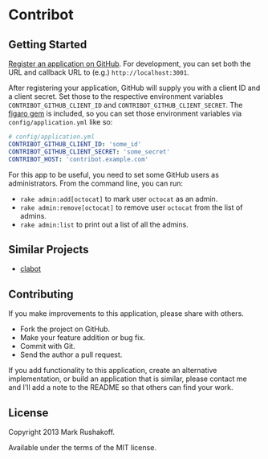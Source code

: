 # Contribot

## Getting Started

[Register an application on GitHub](https://github.com/settings/applications/new).
For development, you can set both the URL and callback URL to (e.g.) `http://localhost:3001`.

After registering your application, GitHub will supply you with a client ID and a client secret.
Set those to the respective environment variables `CONTRIBOT_GITHUB_CLIENT_ID` and `CONTRIBOT_GITHUB_CLIENT_SECRET`.
The [figaro gem](https://github.com/laserlemon/figaro) is included, so you can set those environment variables via `config/application.yml` like so:

```yaml
# config/application.yml
CONTRIBOT_GITHUB_CLIENT_ID: 'some_id'
CONTRIBOT_GITHUB_CLIENT_SECRET: 'some_secret'
CONTRIBOT_HOST: 'contribot.example.com'
```

For this app to be useful, you need to set some GitHub users as administrators.
From the command line, you can run:

* `rake admin:add[octocat]` to mark user `octocat` as an admin.
* `rake admin:remove[octocat]` to remove user `octocat` from the list of admins.
* `rake admin:list` to print out a list of all the admins.

## Similar Projects

* [clabot](https://github.com/clabot/clabot)

## Contributing

If you make improvements to this application, please share with others.

* Fork the project on GitHub.
* Make your feature addition or bug fix.
* Commit with Git.
* Send the author a pull request.

If you add functionality to this application, create an alternative implementation, or build an application that is similar, please contact me and I'll add a note to the README so that others can find your work.

## License

Copyright 2013 Mark Rushakoff.

Available under the terms of the MIT license.
